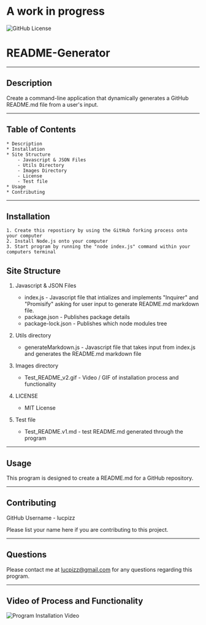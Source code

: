 # A work in progress

![GitHub License](https://img.shields.io/badge/License-MIT-informational)

# README-Generator

---

## Description

Create a command-line application that dynamically generates a GitHub README.md file from a user's input.

---

## Table of Contents

    * Description
    * Installation
    * Site Structure
        - Javascript & JSON Files
        - Utils Directory
        - Images Directory
        - License
        - Test file
    * Usage
    * Contributing

---

## Installation

    1. Create this repostiory by using the GitHub forking process onto your computer
    2. Install Node.js onto your computer
    3. Start program by running the "node index.js" command within your computers terminal

## Site Structure

1.  Javascript & JSON Files

    - index.js - Javascript file that intializes and implements "Inquirer" and "Promisify" asking for user input to generate README.md markdown file.
    - package.json - Publishes package details
    - package-lock.json - Publishes which node modules tree

2.  Utils directory

    - generateMarkdown.js - Javascript file that takes input from index.js and generates the README.md markdown file

3.  Images directory

    - Test_README_v2.gif - Video / GIF of installation process and functionality

4.  LICENSE

    - MIT License

5.  Test file

    - Test_README.v1.md - test README.md generated through the program

---

## Usage

This program is designed to create a README.md for a GitHub repository.

---

## Contributing

GitHub Username - lucpizz

Please list your name here if you are contributing to this project.

---

## Questions

Please contact me at lucpizz@gmail.com for any questions regarding this program.

---

## Video of Process and Functionality

![Program Installation Video](./Images/Test_README_v3.gif)
